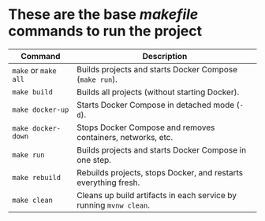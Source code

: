# These are the base *makefile* commands to run the project

| Command           | Description                                                              |
|-------------------|--------------------------------------------------------------------------|
| `make` or `make all`  | Builds projects and starts Docker Compose (`make run`).               |
| `make build`      | Builds all projects (without starting Docker).                          |
| `make docker-up`  | Starts Docker Compose in detached mode (`-d`).                          |
| `make docker-down`| Stops Docker Compose and removes containers, networks, etc.             |
| `make run`        | Builds projects and starts Docker Compose in one step.                  |
| `make rebuild`    | Rebuilds projects, stops Docker, and restarts everything fresh.         |
| `make clean`      | Cleans up build artifacts in each service by running `mvnw clean`.      |
